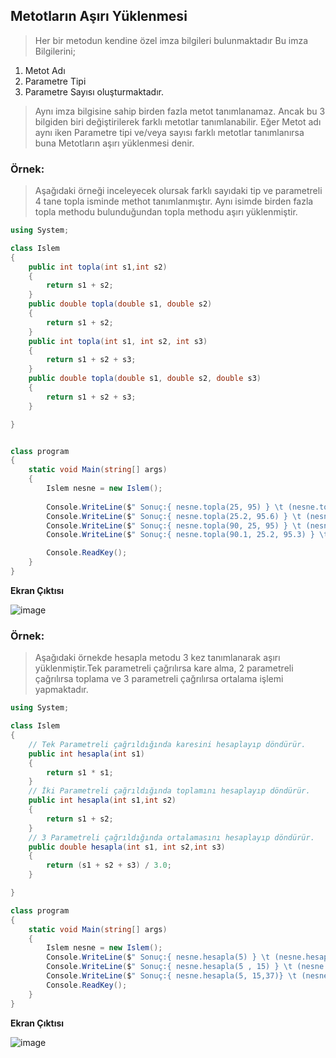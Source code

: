 ## Metotların Aşırı Yüklenmesi ##
> Her bir metodun kendine özel imza bilgileri bulunmaktadır 
> Bu imza Bilgilerini;
   1. Metot Adı 
   2. Parametre Tipi
   3. Parametre Sayısı 
 oluşturmaktadır.

> Aynı imza bilgisine sahip birden fazla metot tanımlanamaz. Ancak  bu 3 bilgiden biri değiştirilerek farklı metotlar tanımlanabilir. Eğer Metot adı aynı iken Parametre tipi ve/veya
> sayısı farklı metotlar tanımlanırsa buna Metotların aşırı yüklenmesi denir.

### Örnek: ###
> Aşağıdaki örneği inceleyecek olursak farklı sayıdaki tip ve parametreli 4 tane  topla isminde methot tanımlanmıştır. Aynı isimde birden fazla topla methodu bulunduğundan topla methodu aşırı yüklenmiştir.
```csharp
using System;

class Islem
{
    public int topla(int s1,int s2)
    {
        return s1 + s2;
    }
    public double topla(double s1, double s2)
    {
        return s1 + s2;
    }
    public int topla(int s1, int s2, int s3)
    {
        return s1 + s2 + s3;
    }
    public double topla(double s1, double s2, double s3)
    {
        return s1 + s2 + s3;
    }

}


class program
{
    static void Main(string[] args)
    {
        Islem nesne = new Islem();
        
        Console.WriteLine($" Sonuç:{ nesne.topla(25, 95) } \t (nesne.topla(25,95))  ");
        Console.WriteLine($" Sonuç:{ nesne.topla(25.2, 95.6) } \t (nesne.topla(25.2, 95.6)) ");
        Console.WriteLine($" Sonuç:{ nesne.topla(90, 25, 95) } \t (nesne.topla(90, 25, 95)) ");
        Console.WriteLine($" Sonuç:{ nesne.topla(90.1, 25.2, 95.3) } \t (nesne.topla(90.1, 25.2, 95.3)) ");

        Console.ReadKey();
    }
}

```

**Ekran Çıktısı**

![image](https://user-images.githubusercontent.com/28144917/138703104-ec66bd1d-38a4-4476-9a3b-2bd8f1e1265d.png)

### Örnek: ###

> Aşağıdaki örnekde hesapla metodu 3 kez tanımlanarak aşırı yüklenmiştir.Tek parametreli çağrılırsa kare alma, 2 parametreli çağrılırsa toplama ve 3 parametreli çağrılırsa
> ortalama  işlemi yapmaktadır.

```csharp
using System;

class Islem
{
    // Tek Parametreli çağrıldığında karesini hesaplayıp döndürür.
    public int hesapla(int s1)
    {
        return s1 * s1;
    }
    // İki Parametreli çağrıldığında toplamını hesaplayıp döndürür.
    public int hesapla(int s1,int s2)
    {
        return s1 + s2;
    }
    // 3 Parametreli çağrıldığında ortalamasını hesaplayıp döndürür.
    public double hesapla(int s1, int s2,int s3)
    {
        return (s1 + s2 + s3) / 3.0;
    }

}

class program
{
    static void Main(string[] args)
    {
        Islem nesne = new Islem();
        Console.WriteLine($" Sonuç:{ nesne.hesapla(5) } \t (nesne.hesapla(5))  ");
        Console.WriteLine($" Sonuç:{ nesne.hesapla(5 , 15) } \t (nesne.hesapla(5 , 15))  ");
        Console.WriteLine($" Sonuç:{ nesne.hesapla(5, 15,37)} \t (nesne.hesapla(5 , 15 , 37))  ");
        Console.ReadKey();
    }
}

```


**Ekran Çıktısı**

![image](https://user-images.githubusercontent.com/28144917/138704533-fbf570df-2242-47b7-8781-1bdd036ae9f6.png)



